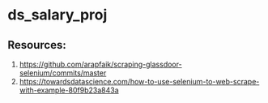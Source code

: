 # ds_salary_proj
## Resources: 
1) https://github.com/arapfaik/scraping-glassdoor-selenium/commits/master
2) https://towardsdatascience.com/how-to-use-selenium-to-web-scrape-with-example-80f9b23a843a
